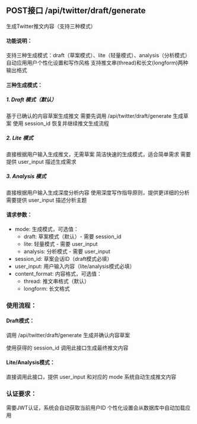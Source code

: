 ## POST接口  /api/twitter/draft/generate

生成Twitter推文内容（支持三种模式）

#### 功能说明：

支持三种生成模式：draft（草案模式）、lite（轻量模式）、analysis（分析模式）
自动应用用户个性化设置和写作风格
支持推文串(thread)和长文(longform)两种输出格式

#### 三种生成模式：

##### 1. Draft 模式（默认）

基于已确认的内容草案生成推文
需要先调用 /api/twitter/draft/generate 生成草案
使用 session_id 恢复并继续推文生成流程

##### 2. Lite 模式

直接根据用户输入生成推文，无需草案
简洁快速的生成模式，适合简单需求
需要提供 user_input 描述生成需求

##### 3. Analysis 模式

直接根据用户输入生成深度分析内容
使用深度写作指导原则，提供更详细的分析
需要提供 user_input 描述分析主题

#### 请求参数：

- mode: 生成模式，可选值：
  - draft: 草案模式（默认）- 需要 session_id
  - lite: 轻量模式 - 需要 user_input
  - analysis: 分析模式 - 需要 user_input
- session_id: 草案会话ID（draft模式必填）
- user_input: 用户输入内容（lite/analysis模式必填）
- content_format: 内容格式，可选值：
  - thread: 推文串格式（默认）
  - longform: 长文格式

### 使用流程：

#### Draft模式：

调用 /api/twitter/draft/generate 生成并确认内容草案

使用获得的 session_id 调用此接口生成最终推文内容

#### Lite/Analysis模式：

直接调用此接口，提供 user_input 和对应的 mode
系统自动生成推文内容

### 认证要求：

需要JWT认证，系统会自动获取当前用户ID
个性化设置会从数据库中自动加载应用

